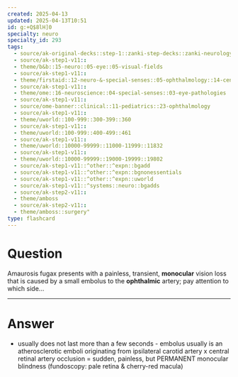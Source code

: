 ```yaml
---
created: 2025-04-13
updated: 2025-04-13T10:51
id: g:+Q$8lH]0
specialty: neuro
specialty_id: 293
tags:
  - source/ak-original-decks::step-1::zanki-step-decks::zanki-neurology::neuro-misc
  - source/ak-step1-v11::
  - theme/b&b::15-neuro::05-eye::05-visual-fields
  - source/ak-step1-v11::
  - theme/firstaid::12-neuro-&-special-senses::05-ophthalmology::14-central-retinal-artery-occlusion::amaurosis-fugax
  - source/ak-step1-v11::
  - theme/ome::16-neuroscience::04-special-senses::03-eye-pathologies
  - source/ak-step1-v11::
  - source/ome-banner::clinical::11-pediatrics::23-ophthalmology
  - source/ak-step1-v11::
  - theme/uworld::100-999::300-399::360
  - source/ak-step1-v11::
  - theme/uworld::100-999::400-499::461
  - source/ak-step1-v11::
  - theme/uworld::10000-99999::11000-11999::11832
  - source/ak-step1-v11::
  - theme/uworld::10000-99999::19000-19999::19802
  - source/ak-step1-v11::^other::^expn::bgadd
  - source/ak-step1-v11::^other::^expn::bgnonessentials
  - source/ak-step1-v11::^other::^expn::uworld
  - source/ak-step1-v11::^systems::neuro::bgadds
  - source/ak-step2-v11::
  - theme/amboss
  - source/ak-step2-v11::
  - theme/amboss::surgery"
type: flashcard
---
```


# Question
Amaurosis fugax presents with a painless, transient, **monocular** vision loss that is caused by a small embolus to the **ophthalmic** artery; pay attention to which side...

---

# Answer
- usually does not last more than a few seconds - embolus usually is an atherosclerotic emboli originating from ipsilateral carotid artery  x central retinal artery occlusion = sudden, painless, but PERMANENT monocular blindness (fundoscopy: pale retina & cherry-red macula)
